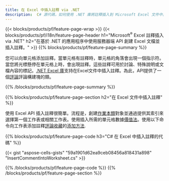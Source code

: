 ```yaml
---
title: 在 Excel 中插入註釋 via .NET
description:  C# 源代碼，如何使用 .NET 庫將註釋插入到 Microsoft Excel 文件中。
---
```

{{< blocks/products/pf/feature-page-wrap >}}
{{< blocks/products/pf/i18n/feature-page-header h1="Microsoft<sup>&reg;</sup> Excel 註釋插入 via .NET" h2="在基於 .NET 的應用程序中使用服務器端 API 創建 Excel 文檔並插入註釋。" >}}
{{% blocks/products/pf/feature-page-summary %}}

您可以向單元格添加註釋。當單元格有註釋時，單元格的角落會出現一個指示符。當您將光標懸停在單元格上時，會出現註釋。這些註釋可用於討論、特殊說明或文檔內容的標記。[.NET Excel 庫](/cells/zh-hant/net/)支持在Excel文件中插入註釋。為此，API提供了一個[評論](https://reference.aspose.com/cells/net/aspose.cells/comment)評論構建塊的類。

{{% /blocks/products/pf/feature-page-summary %}}

{{% blocks/products/pf/feature-page-section h2="在 Excel 文件中插入註釋" %}}

使用 Excel API 插入註釋很簡單。流程是，創建[作業本類](https://reference.aspose.com/cells/net/aspose.cells/workbook)對象並通過提供其索引來選擇第一個工作表或相關工作表。使用插入所需的單元格數據[價值法](https://reference.aspose.com/cells/net/aspose.cells/cell/methods/putvalue/index)。使用以下命令向工作表添加註釋[評論收藏](https://reference.aspose.com/cells/net/aspose.cells/commentcollection)的[添加方法](https://reference.aspose.com/cells/net/aspose.cells.commentcollection/add/methods/1).

{{% blocks/products/pf/feature-page-code h3="C# 在 Excel 中插入註釋的代碼" %}}

{{< gist "aspose-cells-gists" "59a1901d62ea9ceb08456a818431a898" "InsertCommentIntoWorksheet.cs" >}}

{{% /blocks/products/pf/feature-page-code %}}
{{% /blocks/products/pf/feature-page-section %}}
